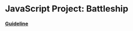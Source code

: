 # JavaScript Project: Battleship

### [Guideline](https://www.theodinproject.com/lessons/node-path-javascript-battleship)
